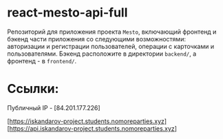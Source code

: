 # react-mesto-api-full 
Репозиторий для приложения проекта `Mesto`, включающий фронтенд и бэкенд части приложения со следующими возможностями: авторизации и регистрации пользователей, операции с карточками и пользователями. Бэкенд расположите в директории `backend/`, а фронтенд - в `frontend/`.  
 

# Ссылки:  
Публичный IP - [84.201.177.226]

[https://iskandarov-project.students.nomoreparties.xyz] 
[https://api.iskandarov-project.students.nomoreparties.xyz] 